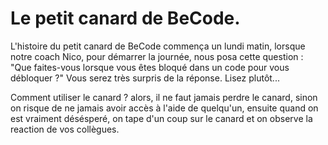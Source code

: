 # Le petit canard de BeCode.




L'histoire du petit canard de BeCode commença un lundi matin, lorsque notre coach 
Nico, pour démarrer la journée, nous posa cette question : 
"Que faites-vous lorsque vous êtes bloqué dans un code pour vous débloquer ?" 
Vous serez très surpris de la réponse. Lisez plutôt...

Comment utiliser le canard ? alors, il ne faut jamais perdre le canard, sinon on risque
de ne jamais avoir accès à l'aide de quelqu'un, ensuite quand on est vraiment désésperé, on 
tape d'un coup sur le canard et on observe la reaction de vos collègues.